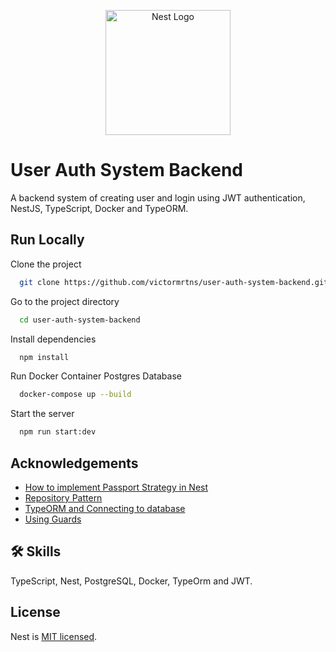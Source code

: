 
<p align="center"> <a href="http://nestjs.com/" target="blank"><img src="https://nestjs.com/img/logo-small.svg" width="200" alt="Nest Logo" /></a> </p> 

[circleci-image]: https://img.shields.io/circleci/build/github/nestjs/nest/master?token=abc123def456 
[circleci-url]: https://circleci.com/gh/nestjs/nest
# User Auth System Backend


A backend system of creating user and login using JWT authentication, NestJS, TypeScript, Docker and TypeORM.


## Run Locally

Clone the project

```bash
  git clone https://github.com/victormrtns/user-auth-system-backend.git
```

Go to the project directory

```bash
  cd user-auth-system-backend
```

Install dependencies

```bash
  npm install
```
Run Docker Container Postgres Database
```bash
  docker-compose up --build
```

Start the server

```bash
  npm run start:dev
```


## Acknowledgements

 - [How to implement Passport Strategy in Nest](https://docs.nestjs.com/recipes/passport)
 - [Repository Pattern](https://docs.nestjs.com/techniques/database#repository-pattern)
 - [TypeORM and Connecting to database](https://docs.nestjs.com/techniques/database#typeorm-transactions)
 - [Using Guards](https://docs.nestjs.com/guards)


## 🛠 Skills
TypeScript, Nest, PostgreSQL, Docker, TypeOrm and JWT.


## License

Nest is [MIT licensed](LICENSE).
